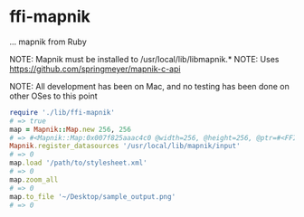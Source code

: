 ffi-mapnik
==========
... mapnik from Ruby

NOTE: Mapnik must be installed to /usr/local/lib/libmapnik.*
NOTE: Uses https://github.com/springmeyer/mapnik-c-api

NOTE: All development has been on Mac, and no testing has been done on other OSes to this point

```ruby
require './lib/ffi-mapnik'
# => true
map = Mapnik::Map.new 256, 256
# => #<Mapnik::Map:0x007f825aaac4c0 @width=256, @height=256, @ptr=#<FFI::AutoPointer address=0x007f8259f07ea0>>
Mapnik.register_datasources '/usr/local/lib/mapnik/input'
# => 0
map.load '/path/to/stylesheet.xml'
# => 0
map.zoom_all
# => 0
map.to_file '~/Desktop/sample_output.png'
# => 0
```


